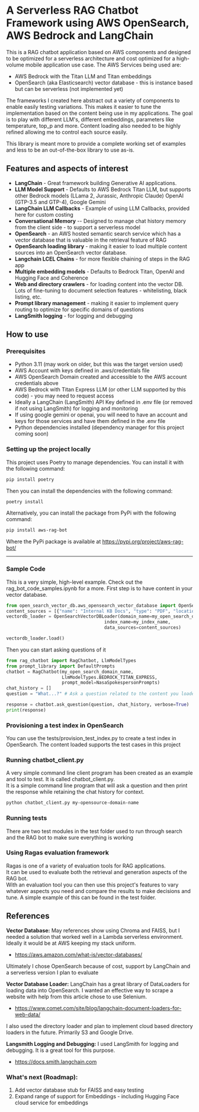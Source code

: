 # A Serverless RAG Chatbot Framework using AWS OpenSearch, AWS Bedrock and LangChain
This is a RAG chatbot application based on AWS components and designed to be optimized for a serverless architecture
and cost optimized for a high-volume mobile application use case.  The AWS Services being used are:
- AWS Bedrock with the Titan LLM and Titan embeddings 
- OpenSearch (aka Elasticsearch) vector database - this is instance based but can be serverless (not implemented yet)

The frameworks I created here abstract out a variety of components to enable easily testing variations.  This makes it easier to tune the implementation based on the 
content being use in my applications.  The goal is to play with different LLM's, different embeddings, parameters like temperature, top_p and more.
Content loading also needed to be highly refined allowing me to control each source easily.

This library is meant more to provide a complete working set of examples and less to be an out-of-the-box library to use as-is.


## Features and aspects of interest
- **LangChain** - Great framework building Generative AI applications. 
- **LLM Model Support** - Defaults to AWS Bedrock Titan LLM, but supports other Bedrock models (LLama 2, Jurassic, Anthropic Claude) OpenAI (GTP-3.5 and GTP-4), Google Gemini
- **LangChain LLM Callbacks** - Example of using LLM Callbacks, provided here for custom costing 
- **Conversational Memory** -- Designed to manage chat history memory from the client side - to support a serverless model
- **OpenSearch** - an AWS hosted semantic search service which has a vector database that is valuable in the retrieval feature of RAG
- **OpenSearch loading library** - making it easier to load multiple content sources into an OpenSearch vector database.
- **Langchain LCEL Chains** - for more flexible chaining of steps in the RAG app
- **Multiple embedding models** - Defaults to Bedrock Titan, OpenAI and Hugging Face and Coherence
- **Web and directory crawlers** - for loading content into the vector DB.  Lots of fine-tuning to document selection features - whitelisting, black listing, etc.
- **Prompt library management** - making it easier to implement query routing to optimize for specific domains of questions
- **LangSmith logging** - for logging and debugging

## How to use
### Prerequisites
- Python 3.11 (may work on older, but this was the target version used)
- AWS Account with keys defined in .aws/credentials file
- AWS OpenSearch Domain created and accessible to the AWS account credentials above
- AWS Bedrock with Titan Express LLM (or other LLM supported by this code) - you may need to request access
- Ideally a LangChain (LangSmith) API Key defined in .env file (or removed if not using LangSmith) for logging and monitoring
- If using google gemini or openai, you will need to have an account and keys for those services and have them defined in the .env file
- Python dependencies installed (dependency manager for this project coming soon)

### Setting up the project locally
This project uses Poetry to manage dependencies.  You can install it with the following command:
```bash
pip install poetry
```

Then you can install the dependencies with the following command:
```bash
poetry install
```

Alternatively, you can install the package from PyPi with the following command:
```bash
pip install aws-rag-bot
```
Where the PyPi package is available at https://pypi.org/project/aws-rag-bot/
****
### Sample Code
This is a very simple, high-level example.  Check out the rag_bot_code_samples.ipynb for a more.
First step is to have content in your vector database.  
```python
from open_search_vector_db.aws_opensearch_vector_database import OpenSearchVectorDBLoader
content_sources = [{"name": "Internal KB Docs", "type": "PDF", "location": "kb-docs"}]
vectordb_loader = OpenSearchVectorDBLoader(domain_name=my_open_search_domain_name,  
                                     index_name=my_index_name,
                                     data_sources=content_sources)

vectordb_loader.load()
```

Then you can start asking questions of it
```python
from rag_chatbot import RagChatbot, LlmModelTypes
from prompt_library import DefaultPrompts
chatbot = RagChatbot(my_open_search_domain_name,
                     LlmModelTypes.BEDROCK_TITAN_EXPRESS,
                     prompt_model=NasaSpokespersonPrompts)
chat_history = []
question = "What...?" # Ask a question related to the content you loaded

response = chatbot.ask_question(question, chat_history, verbose=True)
print(response)
```


### Provisioning a test index in OpenSearch
You can use the tests/provision_test_index.py to create a test index in OpenSearch.  The content loaded
supports the test cases in this project


### Running chatbot_client.py
A very simple command line client program has been created as an example and tool to test.  It is called chatbot_client.py.  
It is a simple command line program that will ask a question and then print the response while retaining the chat history for context.  

```bash
python chatbot_client.py my-opensource-domain-name
```

### Running tests
There are two test modules in the test folder used to run through search and the RAG bot to make sure everything is working

### Using Ragas evaluation framework
Ragas is one of a variety of evaluation tools for RAG applications.  
It can be used to evaluate both the retrieval and generation aspects of the RAG bot.  
With an evaluation tool you can then use this project's features to vary whatever aspects you need
and compare the results to make decisions and tune. 
A simple example of this can be found in the test folder.


## References
**Vector Database:**  May references show using Chroma and FAISS, but I needed a solution that worked well in a Lambda serverless environment.  
Ideally it would be at AWS keeping my stack uniform.  
- https://aws.amazon.com/what-is/vector-databases/

Ultimately I chose OpenSearch because of cost, support by LangChain and a serverless version I plan to evaluate

**Vector Database Loader:**  LangChain has a great library of DataLoaders for loading data into OpenSearch.  I wanted an effective way
to scrape a website with help from this article chose to use Selenium.
- https://www.comet.com/site/blog/langchain-document-loaders-for-web-data/

I also used the directory loader and plan to implement cloud based directory loaders in the future.  Primarily S3 and Google Drive.

**Langsmith Logging and Debugging:**  I used LangSmith for logging and debugging.  It is a great tool for this purpose.
- https://docs.smith.langchain.com


### What's next (Roadmap):
1. Add vector database stub for FAISS and easy testing
1. Expand range of support for Embeddings - including Hugging Face cloud service for embeddings
